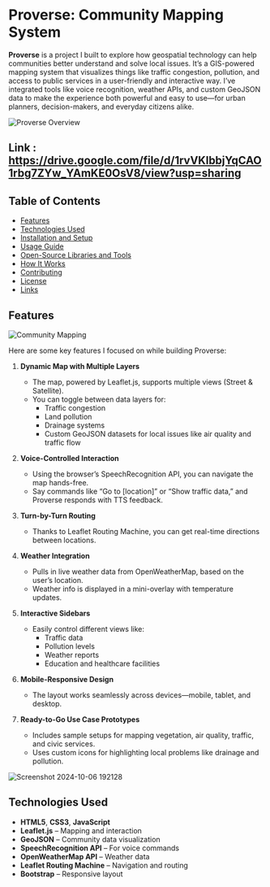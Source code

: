 # Proverse: Community Mapping System

**Proverse** is a project I built to explore how geospatial technology can help communities better understand and solve local issues. It’s a GIS-powered mapping system that visualizes things like traffic congestion, pollution, and access to public services in a user-friendly and interactive way. I’ve integrated tools like voice recognition, weather APIs, and custom GeoJSON data to make the experience both powerful and easy to use—for urban planners, decision-makers, and everyday citizens alike.

![Proverse Overview](https://github.com/user-attachments/assets/b31e9272-2da9-417c-a567-deec90df878c)  
## Link : https://drive.google.com/file/d/1rvVKlbbjYqCAO1rbg7ZYw_YAmKE0OsV8/view?usp=sharing

## Table of Contents
- [Features](#features)
- [Technologies Used](#technologies-used)
- [Installation and Setup](#installation-and-setup)
- [Usage Guide](#usage-guide)
- [Open-Source Libraries and Tools](#open-source-libraries-and-tools)
- [How It Works](#how-it-works)
- [Contributing](#contributing)
- [License](#license)
- [Links](#links)

## Features

![Community Mapping](https://github.com/user-attachments/assets/b9052fb7-a57e-4f5f-95e7-fc7b32969fb3)

Here are some key features I focused on while building Proverse:

1. **Dynamic Map with Multiple Layers**  
   - The map, powered by Leaflet.js, supports multiple views (Street & Satellite).
   - You can toggle between data layers for:
     - Traffic congestion
     - Land pollution
     - Drainage systems
     - Custom GeoJSON datasets for local issues like air quality and traffic flow

2. **Voice-Controlled Interaction**  
   - Using the browser’s SpeechRecognition API, you can navigate the map hands-free.
   - Say commands like “Go to [location]” or “Show traffic data,” and Proverse responds with TTS feedback.

3. **Turn-by-Turn Routing**  
   - Thanks to Leaflet Routing Machine, you can get real-time directions between locations.

4. **Weather Integration**  
   - Pulls in live weather data from OpenWeatherMap, based on the user’s location.
   - Weather info is displayed in a mini-overlay with temperature updates.

5. **Interactive Sidebars**  
   - Easily control different views like:
     - Traffic data
     - Pollution levels
     - Weather reports
     - Education and healthcare facilities

6. **Mobile-Responsive Design**  
   - The layout works seamlessly across devices—mobile, tablet, and desktop.

7. **Ready-to-Go Use Case Prototypes**  
   - Includes sample setups for mapping vegetation, air quality, traffic, and civic services.
   - Uses custom icons for highlighting local problems like drainage and pollution.

![Screenshot 2024-10-06 192128](https://github.com/user-attachments/assets/059daae9-7db1-4d88-b667-eef56179e90f)

## Technologies Used
- **HTML5**, **CSS3**, **JavaScript**
- **Leaflet.js** – Mapping and interaction
- **GeoJSON** – Community data visualization
- **SpeechRecognition API** – For voice commands
- **OpenWeatherMap API** – Weather data
- **Leaflet Routing Machine** – Navigation and routing
- **Bootstrap** – Responsive layout
